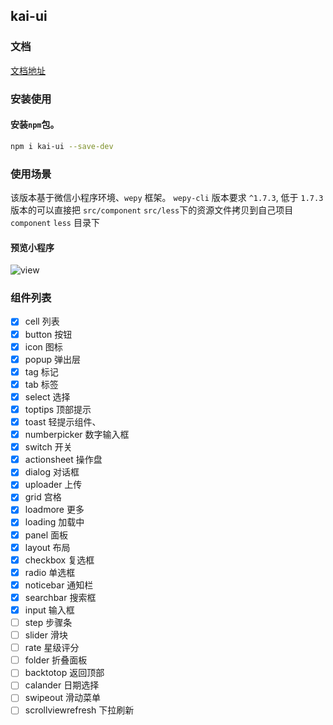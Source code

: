 ## kai-ui
### 文档
[文档地址](https://chaunjie.github.io/kai-ui/index.html#/components)

### 安装使用

#### 安装`npm`包。

```bash
npm i kai-ui --save-dev
```

### 使用场景

该版本基于微信小程序环境、`wepy` 框架。
`wepy-cli` 版本要求 `^1.7.3`,
低于 `1.7.3` 版本的可以直接把 `src/component`  `src/less`下的资源文件拷贝到自己项目 `component`  `less` 目录下

#### 预览小程序
![view](http://images.kaishiba.com/kaiqr.jpg)
### 组件列表
- [x] cell 列表
- [x] button 按钮
- [x] icon 图标
- [x] popup 弹出层
- [x] tag 标记
- [x] tab 标签
- [x] select 选择
- [x] toptips 顶部提示
- [x] toast 轻提示组件、
- [x] numberpicker 数字输入框
- [x] switch 开关
- [x] actionsheet 操作盘
- [x] dialog 对话框
- [x] uploader 上传
- [x] grid 宫格
- [x] loadmore 更多
- [x] loading 加载中
- [x] panel 面板
- [x] layout 布局
- [x] checkbox 复选框
- [x] radio 单选框
- [x] noticebar 通知栏
- [x] searchbar 搜索框
- [x] input 输入框
- [ ] step 步骤条
- [ ] slider 滑块
- [ ] rate 星级评分
- [ ] folder 折叠面板
- [ ] backtotop 返回顶部
- [ ] calander 日期选择
- [ ] swipeout 滑动菜单
- [ ] scrollviewrefresh 下拉刷新
